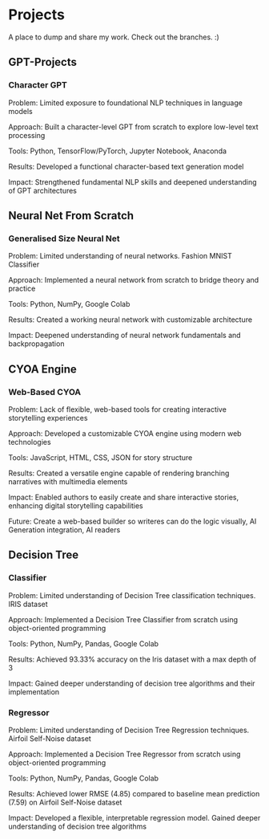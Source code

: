 # Projects
A place to dump and share my work. 
Check out the branches. :)

## GPT-Projects

### Character GPT
Problem: Limited exposure to foundational NLP techniques in language models

Approach: Built a character-level GPT from scratch to explore low-level text processing

Tools: Python, TensorFlow/PyTorch, Jupyter Notebook, Anaconda

Results: Developed a functional character-based text generation model

Impact: Strengthened fundamental NLP skills and deepened understanding of GPT architectures

## Neural Net From Scratch

### Generalised Size Neural Net
Problem: Limited understanding of neural networks. Fashion MNIST Classifier

Approach: Implemented a neural network from scratch to bridge theory and practice

Tools: Python, NumPy, Google Colab

Results: Created a working neural network with customizable architecture

Impact: Deepened understanding of neural network fundamentals and backpropagation

## CYOA Engine

### Web-Based CYOA
Problem: Lack of flexible, web-based tools for creating interactive storytelling experiences

Approach: Developed a customizable CYOA engine using modern web technologies

Tools: JavaScript, HTML, CSS, JSON for story structure

Results: Created a versatile engine capable of rendering branching narratives with multimedia elements

Impact: Enabled authors to easily create and share interactive stories, enhancing digital storytelling capabilities

Future: Create a web-based builder so writeres can do the logic visually, AI Generation integration, AI readers

## Decision Tree

### Classifier
Problem: Limited understanding of Decision Tree classification techniques. IRIS dataset

Approach: Implemented a Decision Tree Classifier from scratch using object-oriented programming

Tools: Python, NumPy, Pandas, Google Colab

Results: Achieved 93.33% accuracy on the Iris dataset with a max depth of 3

Impact: Gained deeper understanding of decision tree algorithms and their implementation

### Regressor
Problem: Limited understanding of Decision Tree Regression techniques. Airfoil Self-Noise dataset

Approach: Implemented a Decision Tree Regressor from scratch using object-oriented programming

Tools: Python, NumPy, Pandas, Google Colab

Results: Achieved lower RMSE (4.85) compared to baseline mean prediction (7.59) on Airfoil Self-Noise dataset

Impact: Developed a flexible, interpretable regression model. Gained deeper understanding of decision tree algorithms

